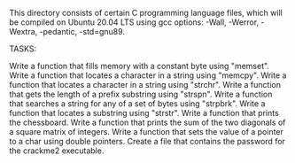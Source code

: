 This directory consists of certain C programming language files, which will be compiled on Ubuntu 20.04 LTS using gcc options: -Wall, -Werror, -Wextra, -pedantic, -std=gnu89.

TASKS:

Write a function that fills memory with a constant byte using "memset".
Write a function that locates a character in a string using "memcpy".
Write a function that locates a character in a string using "strchr".
Write a function that gets the length of a prefix substring using "strspn".
Write a function that searches a string for any of a set of bytes using "strpbrk".
Write a function that locates a substring using "strstr".
Write a function that prints the chessboard.
Write a function that prints the sum of the two diagonals of a square matrix of integers.
Write a function that sets the value of a pointer to a char using double pointers.
Create a file that contains the password for the crackme2 executable.
